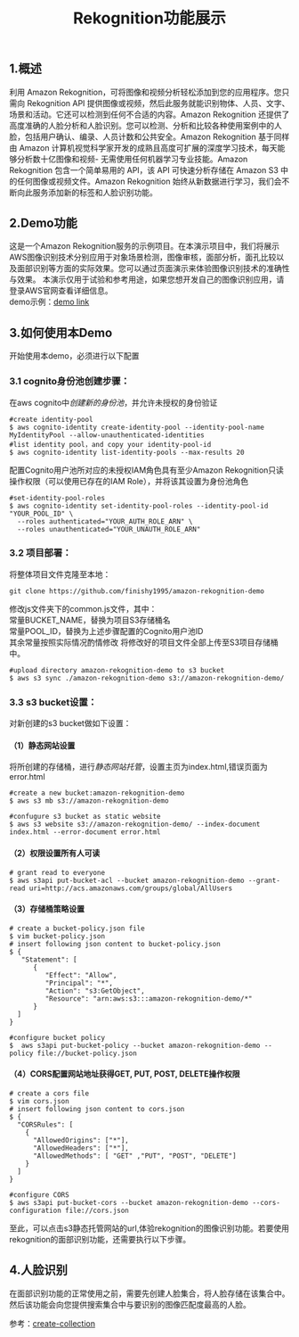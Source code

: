 ﻿---
layout: post
title:  "Rekognition功能展示"
toc: true
---


## 1.概述  
  利用 Amazon Rekognition，可将图像和视频分析轻松添加到您的应用程序。您只需向 Rekognition API 提供图像或视频，然后此服务就能识别物体、人员、文字、场景和活动。它还可以检测到任何不合适的内容。Amazon Rekognition 还提供了高度准确的人脸分析和人脸识别。您可以检测、分析和比较各种使用案例中的人脸，包括用户确认、编录、人员计数和公共安全。Amazon Rekognition 基于同样由 Amazon 计算机视觉科学家开发的成熟且高度可扩展的深度学习技术，每天能够分析数十亿图像和视频- 无需使用任何机器学习专业技能。Amazon Rekognition 包含一个简单易用的 API，该 API 可快速分析存储在 Amazon S3 中的任何图像或视频文件。Amazon Rekognition 始终从新数据进行学习，我们会不断向此服务添加新的标签和人脸识别功能。

## 2.Demo功能

这是一个Amazon Rekognition服务的示例项目。在本演示项目中，我们将展示AWS图像识别技术分别应用于对象场景检测，图像审核，面部分析，面孔比较以及面部识别等方面的实际效果。您可以通过页面演示来体验图像识别技术的准确性与效果。
本演示仅用于试验和参考用途，如果您想开发自己的图像识别应用，请登录AWS官网查看详细信息。  
demo示例：[demo link](http://rekognition111demo.s3-website-ap-southeast-1.amazonaws.com/)  


## 3.如何使用本Demo
开始使用本demo，必须进行以下配置
### 3.1 cognito身份池创建步骤：
在aws cognito中*创建新的身份池*，并允许未授权的身份验证 
```
#create identity-pool
$ aws cognito-identity create-identity-pool --identity-pool-name MyIdentityPool --allow-unauthenticated-identities
#list identity pool，and copy your identity-pool-id
$ aws cognito-identity list-identity-pools --max-results 20
```
配置Cognito用户池所对应的未授权IAM角色具有至少Amazon Rekognition只读操作权限（可以使用已存在的IAM Role），并将该其设置为身份池角色
```
#set-identity-pool-roles
$ aws cognito-identity set-identity-pool-roles --identity-pool-id "YOUR_POOL_ID" \
  --roles authenticated="YOUR_AUTH_ROLE_ARN" \
  --roles unauthenticated="YOUR_UNAUTH_ROLE_ARN" 
```

### 3.2 项目部署：

将整体项目文件克隆至本地：   
```
git clone https://github.com/finishy1995/amazon-rekognition-demo
```
修改js文件夹下的common.js文件，其中：  
常量BUCKET_NAME，替换为项目S3存储桶名  
常量POOL_ID，替换为上述步骤配置的Cognito用户池ID  
其余常量按照实际情况酌情修改
将修改好的项目文件全部上传至S3项目存储桶中。
```
#upload directory amazon-rekognition-demo to s3 bucket
$ aws s3 sync ./amazon-rekognition-demo s3://amazon-rekognition-demo/ 
```

### 3.3 s3 bucket设置：
对新创建的s3 bucket做如下设置：  
#### （1）静态网站设置  
  将所创建的存储桶，进行*静态网站托管*，设置主页为index.html,错误页面为error.html
  
```
#create a new bucket:amazon-rekognition-demo 
$ aws s3 mb s3://amazon-rekognition-demo

#confugure s3 bucket as static website
$ aws s3 website s3://amazon-rekognition-demo/ --index-document index.html --error-document error.html
```

#### （2）权限设置所有人可读 
 
```
# grant read to everyone
$ aws s3api put-bucket-acl --bucket amazon-rekognition-demo --grant-read uri=http://acs.amazonaws.com/groups/global/AllUsers
```

#### （3）存储桶策略设置 
 
```
# create a bucket-policy.json file 
$ vim bucket-policy.json
# insert following json content to bucket-policy.json
$ {
   "Statement": [
      {
         "Effect": "Allow",
         "Principal": "*",
         "Action": "s3:GetObject",
         "Resource": "arn:aws:s3:::amazon-rekognition-demo/*"
      }
  ]
}

#configure bucket policy 
$  aws s3api put-bucket-policy --bucket amazon-rekognition-demo --policy file://bucket-policy.json
``` 
 
#### （4）CORS配置网站地址获得GET, PUT, POST, DELETE操作权限  

```
# create a cors file 
$ vim cors.json
# insert following json content to cors.json
$ {
  "CORSRules": [
    {
      "AllowedOrigins": ["*"],
      "AllowedHeaders": ["*"],
      "AllowedMethods": [ "GET" ,"PUT", "POST", "DELETE"]
    }
  ]
}

#configure CORS 
$ aws s3api put-bucket-cors --bucket amazon-rekognition-demo --cors-configuration file://cors.json
```  
至此，可以点击s3静态托管网站的url,体验rekognition的图像识别功能。若要使用rekognition的面部识别功能，还需要执行以下步骤。
## 4.人脸识别

在面部识别功能的正常使用之前，需要先创建人脸集合，将人脸存储在该集合中。然后该功能会向您提供搜索集合中与要识别的图像匹配度最高的人脸。 

  
参考：[create-collection](https://docs.aws.amazon.com/zh_cn/rekognition/latest/dg/create-collection-procedure.html)    

